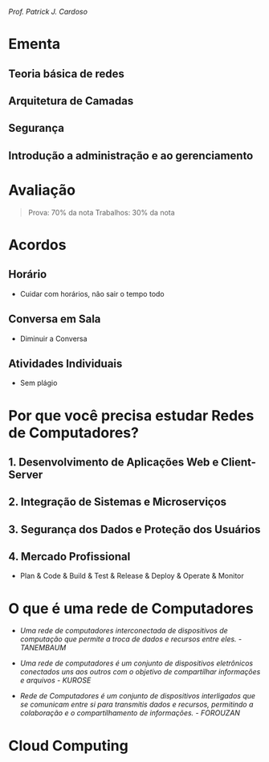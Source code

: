 *Prof. Patrick J. Cardoso*

# Ementa
## Teoria básica de redes
## Arquitetura de Camadas
## Segurança
## Introdução a administração e ao gerenciamento


# Avaliação

> Prova: 70% da nota
> Trabalhos: 30% da nota


# Acordos

## Horário
- Cuidar com horários, não sair o tempo todo

## Conversa em Sala
- Diminuir a Conversa

## Atividades Individuais
- Sem plágio


# Por que você precisa estudar Redes de Computadores?

## 1. Desenvolvimento de Aplicações Web e Client-Server

## 2. Integração de Sistemas e Microserviços

## 3. Segurança dos Dados e Proteção dos Usuários

## 4. Mercado Profissional
- Plan & Code & Build & Test & Release & Deploy & Operate & Monitor

# O que é uma rede de Computadores

-  _Uma rede de computadores interconectada de dispositivos de computação que permite a troca de dados e recursos entre eles. - TANEMBAUM_

- _Uma rede de computadores é um conjunto de dispositivos eletrônicos conectados uns aos outros com o objetivo de compartilhar informações e arquivos - KUROSE_

- _Rede de Computadores é um conjunto de dispositivos interligados que se comunicam entre si para  transmitis dados e recursos, permitindo a colaboração e o compartilhamento de informações. - FOROUZAN_

# Cloud Computing


